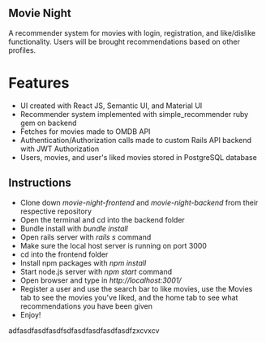

## Movie Night 

A recommender system for movies with login, registration, and like/dislike functionality. Users will be brought recommendations based on other profiles.

# Features

- UI created with React JS, Semantic UI, and Material UI
- Recommender system implemented with simple_recommender ruby gem on backend
- Fetches for movies made to OMDB API 
- Authentication/Authorization calls made to custom Rails API backend with JWT Authorization
- Users, movies, and user's liked movies stored in PostgreSQL database 

## Instructions

- Clone down *movie-night-frontend* and *movie-night-backend* from their respective repository
- Open the terminal and cd into the backend folder
- Bundle install with *bundle install*
- Open rails server with *rails s* command
- Make sure the local host server is running on port 3000
- cd into the frontend folder
- Install npm packages with *npm install*
- Start node.js server with *npm start* command
- Open browser and type in *http://localhost:3001/*
- Register a user and use the search bar to like movies, use the Movies tab to see the movies you've liked, and the home tab to see what recommendations you have been given
- Enjoy!





adfasdfasdfasdfsdfasdfasdfasdfasdfzxcvxcv
